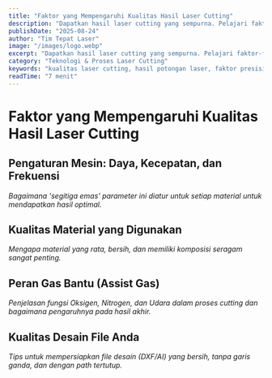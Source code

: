 ```yaml
---
title: "Faktor yang Mempengaruhi Kualitas Hasil Laser Cutting"
description: "Dapatkan hasil laser cutting yang sempurna. Pelajari faktor-faktor kunci yang mempengaruhi kualitas akhir, dari daya laser hingga jenis material."
publishDate: "2025-08-24"
author: "Tim Tepat Laser"
image: "/images/logo.webp"
excerpt: "Dapatkan hasil laser cutting yang sempurna. Pelajari faktor-faktor kunci yang mempengaruhi kualitas akhir, dari daya laser hingga jenis material."
category: "Teknologi & Proses Laser Cutting"
keywords: "kualitas laser cutting, hasil potongan laser, faktor presisi, tips laser cutting"
readTime: "7 menit"
---
```


# Faktor yang Mempengaruhi Kualitas Hasil Laser Cutting

## Pengaturan Mesin: Daya, Kecepatan, dan Frekuensi
*Bagaimana 'segitiga emas' parameter ini diatur untuk setiap material untuk mendapatkan hasil optimal.*

## Kualitas Material yang Digunakan
*Mengapa material yang rata, bersih, dan memiliki komposisi seragam sangat penting.*

## Peran Gas Bantu (Assist Gas)
*Penjelasan fungsi Oksigen, Nitrogen, dan Udara dalam proses cutting dan bagaimana pengaruhnya pada hasil akhir.*

## Kualitas Desain File Anda
*Tips untuk mempersiapkan file desain (DXF/AI) yang bersih, tanpa garis ganda, dan dengan path tertutup.*
